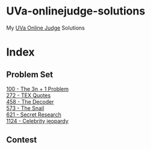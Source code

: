 # UVa-onlinejudge-solutions
My [UVa Online Judge](https://uva.onlinejudge.org/index.php) Solutions

# Index
## Problem Set
[100 - The 3n + 1 Problem](https://github.com/nas7ybruises/uva-onlinejudge-solutions/blob/master/Problem%20Set%20Volumes/Volume%2001/100.cpp)<br>
[272 - TEX Quotes](https://github.com/nas7ybruises/uva-onlinejudge-solutions/blob/master/Problem%20Set%20Volumes/Volume%2002/272.cpp)<br>
[458 - The Decoder](https://github.com/nas7ybruises/uva-onlinejudge-solutions/blob/master/Problem%20Set%20Volumes/Volume%2004/458.cpp)<br>
[573 - The Snail](https://github.com/nas7ybruises/uva-onlinejudge-solutions/blob/master/Problem%20Set%20Volumes/Volume%2005/573.cpp)<br>
[621 - Secret Research](https://github.com/nas7ybruises/uva-onlinejudge-solutions/blob/master/Problem%20Set%20Volumes/Volume%2006/621.cpp)<br>
[1124 - Celebrity jeopardy](https://github.com/nas7ybruises/uva-onlinejudge-solutions/blob/master/Problem%20Set%20Volumes/Volume%2011/1124.cpp)<br>
## Contest
